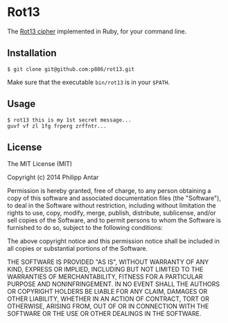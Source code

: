 # Rot13

The [Rot13 cipher](http://en.wikipedia.org/wiki/ROT13) implemented in Ruby, for your command line.

## Installation

    $ git clone git@github.com:p886/rot13.git

Make sure that the executable `bin/rot13` is in your `$PATH`.

## Usage

    $ rot13 this is my 1st secret message...
    guvf vf zl 1fg frperg zrffntr...

## License

The MIT License (MIT)

Copyright (c) 2014 Philipp Antar

Permission is hereby granted, free of charge, to any person obtaining a copy
of this software and associated documentation files (the "Software"), to deal
in the Software without restriction, including without limitation the rights
to use, copy, modify, merge, publish, distribute, sublicense, and/or sell
copies of the Software, and to permit persons to whom the Software is
furnished to do so, subject to the following conditions:

The above copyright notice and this permission notice shall be included in
all copies or substantial portions of the Software.

THE SOFTWARE IS PROVIDED "AS IS", WITHOUT WARRANTY OF ANY KIND, EXPRESS OR
IMPLIED, INCLUDING BUT NOT LIMITED TO THE WARRANTIES OF MERCHANTABILITY,
FITNESS FOR A PARTICULAR PURPOSE AND NONINFRINGEMENT. IN NO EVENT SHALL THE
AUTHORS OR COPYRIGHT HOLDERS BE LIABLE FOR ANY CLAIM, DAMAGES OR OTHER
LIABILITY, WHETHER IN AN ACTION OF CONTRACT, TORT OR OTHERWISE, ARISING FROM,
OUT OF OR IN CONNECTION WITH THE SOFTWARE OR THE USE OR OTHER DEALINGS IN
THE SOFTWARE.
